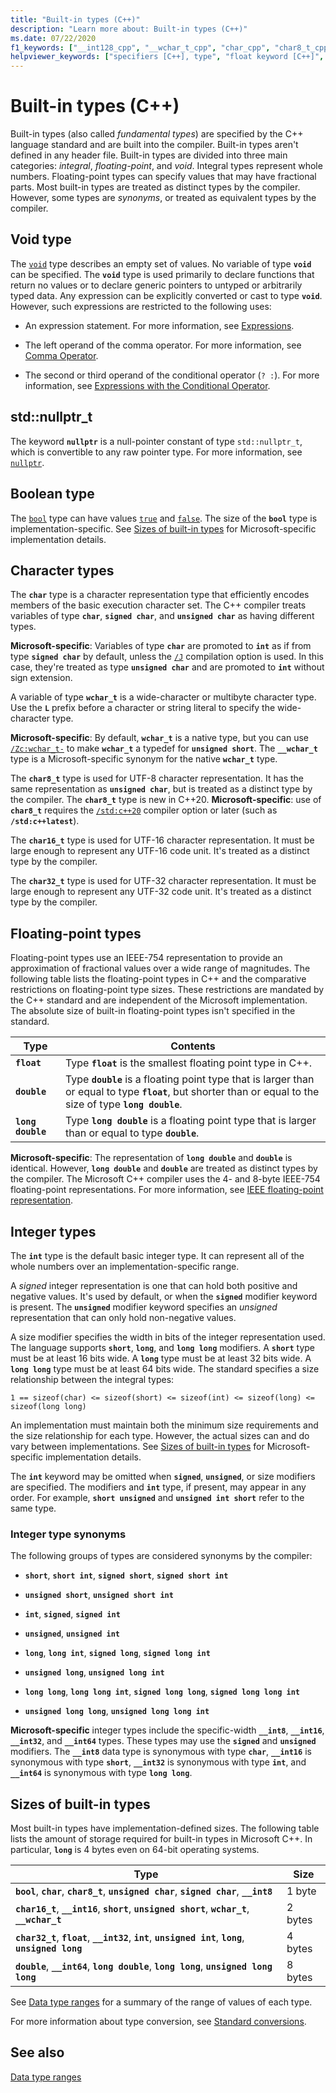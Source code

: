 ```yaml
---
title: "Built-in types (C++)"
description: "Learn more about: Built-in types (C++)"
ms.date: 07/22/2020
f1_keywords: ["__int128_cpp", "__wchar_t_cpp", "char_cpp", "char8_t_cpp", "char16_t_cpp", "char32_t_cpp", "double_cpp", "float_cpp", "int_cpp", "long_cpp", "long_double_cpp", "short_cpp", "signed_cpp", "unsigned_cpp", "unsigned_int_cpp", "wchar_t_cpp"]
helpviewer_keywords: ["specifiers [C++], type", "float keyword [C++]", "char keyword [C++]", "__wchar_t keyword [C++]", "signed types [C++], summary of data types", "Integer data type [C++], C++ data types", "arithmetic operations [C++], types", "int data type", "unsigned types [C++], summary of data types", "short data type [C++]", "double data type [C++], summary of types", "long long keyword [C++]", "long double keyword [C++]", "unsigned types [C++]", "signed types [C++]", "void keyword [C++]", "storage [C++], basic type", "integral types, C++", "wchar_t keyword [C++]", "floating-point numbers [C++], C++ data types", "long keyword [C++]", "type specifiers [C++]", "integral types", "long keyword [C++]", "storing types [C++]", "data types [C++], void"]
---
```

# Built-in types (C++)

Built-in types (also called *fundamental types*) are specified by the C++ language standard and are built into the compiler. Built-in types aren't defined in any header file. Built-in types are divided into three main categories: *integral*, *floating-point*, and *void*. Integral types represent whole numbers. Floating-point types can specify values that may have fractional parts. Most built-in types are treated as distinct types by the compiler. However, some types are *synonyms*, or treated as equivalent types by the compiler.

## Void type

The [`void`](void-cpp.md) type describes an empty set of values. No variable of type **`void`** can be specified. The **`void`** type is used primarily to declare functions that return no values or to declare generic pointers to untyped or arbitrarily typed data. Any expression can be explicitly converted or cast to type **`void`**. However, such expressions are restricted to the following uses:

- An expression statement. For more information, see [Expressions](expressions-cpp.md).

- The left operand of the comma operator. For more information, see [Comma Operator](comma-operator.md).

- The second or third operand of the conditional operator (`? :`). For more information, see [Expressions with the Conditional Operator](conditional-operator-q.md).

## std::nullptr_t

The keyword **`nullptr`** is a null-pointer constant of type `std::nullptr_t`, which is convertible to any raw pointer type. For more information, see [`nullptr`](nullptr.md).

## Boolean type

The [`bool`](bool-cpp.md) type can have values [`true`](../cpp/true-cpp.md) and [`false`](../cpp/false-cpp.md). The size of the **`bool`** type is implementation-specific. See [Sizes of built-in types](#sizes-of-built-in-types) for Microsoft-specific implementation details.

## Character types

The **`char`** type is a character representation type that efficiently encodes members of the basic execution character set. The C++ compiler treats variables of type **`char`**, **`signed char`**, and **`unsigned char`** as having different types.

**Microsoft-specific**: Variables of type **`char`** are promoted to **`int`** as if from type **`signed char`** by default, unless the [`/J`](../build/reference/j-default-char-type-is-unsigned.md) compilation option is used. In this case, they're treated as type **`unsigned char`** and are promoted to **`int`** without sign extension.

A variable of type **`wchar_t`** is a wide-character or multibyte character type. Use the **`L`** prefix before a character or string literal to specify the wide-character type.

**Microsoft-specific**: By default, **`wchar_t`** is a native type, but you can use [`/Zc:wchar_t-`](../build/reference/zc-wchar-t-wchar-t-is-native-type.md) to make **`wchar_t`** a typedef for **`unsigned short`**. The **`__wchar_t`** type is a Microsoft-specific synonym for the native **`wchar_t`** type.

The **`char8_t`** type is used for UTF-8 character representation. It has the same representation as **`unsigned char`**, but is treated as a distinct type by the compiler. The **`char8_t`** type is new in C++20. **Microsoft-specific**: use of **`char8_t`**  requires the [`/std:c++20`](../build/reference/std-specify-language-standard-version.md) compiler option or later (such as **`/std:c++latest`**).

The **`char16_t`** type is used for UTF-16 character representation. It must be large enough to represent any UTF-16 code unit. It's treated as a distinct type by the compiler.

The **`char32_t`** type is used for UTF-32 character representation. It must be large enough to represent any UTF-32 code unit. It's treated as a distinct type by the compiler.

## Floating-point types

Floating-point types use an IEEE-754 representation to provide an approximation of fractional values over a wide range of magnitudes. The following table lists the floating-point types in C++ and the comparative restrictions on floating-point type sizes. These restrictions are mandated by the C++ standard and are independent of the Microsoft implementation. The absolute size of built-in floating-point types isn't specified in the standard.

| Type | Contents |
|--|--|
| **`float`** | Type **`float`** is the smallest floating point type in C++. |
| **`double`** | Type **`double`** is a floating point type that is larger than or equal to type **`float`**, but shorter than or equal to the size of type **`long double`**. |
| **`long double`** | Type **`long double`** is a floating point type that is larger than or equal to type **`double`**. |

**Microsoft-specific**: The representation of **`long double`** and **`double`** is identical. However, **`long double`** and **`double`** are treated as distinct types by the compiler. The Microsoft C++ compiler uses the 4- and 8-byte IEEE-754 floating-point representations. For more information, see [IEEE floating-point representation](../build/ieee-floating-point-representation.md).

## Integer types

The **`int`** type is the default basic integer type. It can represent all of the whole numbers over an implementation-specific range.

A *signed* integer representation is one that can hold both positive and negative values. It's used by default, or when the **`signed`** modifier keyword is present. The **`unsigned`** modifier keyword specifies an *unsigned* representation that can only hold non-negative values.

A size modifier specifies the width in bits of the integer representation used. The language supports **`short`**, **`long`**, and **`long long`** modifiers. A **`short`** type must be at least 16 bits wide. A **`long`** type must be at least 32 bits wide. A **`long long`** type must be at least 64 bits wide. The standard specifies a size relationship between the integral types:

`1 == sizeof(char) <= sizeof(short) <= sizeof(int) <= sizeof(long) <= sizeof(long long)`

An implementation must maintain both the minimum size requirements and the size relationship for each type. However, the actual sizes can and do vary between implementations. See [Sizes of built-in types](#sizes-of-built-in-types) for Microsoft-specific implementation details.

The **`int`** keyword may be omitted when **`signed`**, **`unsigned`**, or size modifiers are specified. The modifiers and **`int`** type, if present, may appear in any order. For example, **`short unsigned`** and **`unsigned int short`** refer to the same type.

### Integer type synonyms

The following groups of types are considered synonyms by the compiler:

- **`short`**, **`short int`**, **`signed short`**, **`signed short int`**

- **`unsigned short`**, **`unsigned short int`**

- **`int`**, **`signed`**, **`signed int`**

- **`unsigned`**, **`unsigned int`**

- **`long`**, **`long int`**, **`signed long`**, **`signed long int`**

- **`unsigned long`**, **`unsigned long int`**

- **`long long`**, **`long long int`**, **`signed long long`**, **`signed long long int`**

- **`unsigned long long`**, **`unsigned long long int`**

**Microsoft-specific** integer types include the specific-width **`__int8`**, **`__int16`**, **`__int32`**, and **`__int64`** types. These types may use the **`signed`** and **`unsigned`** modifiers. The **`__int8`** data type is synonymous with type **`char`**, **`__int16`** is synonymous with type **`short`**, **`__int32`** is synonymous with type **`int`**, and **`__int64`** is synonymous with type **`long long`**.

## Sizes of built-in types

Most built-in types have implementation-defined sizes. The following table lists the amount of storage required for built-in types in Microsoft C++. In particular, **`long`** is 4 bytes even on 64-bit operating systems.

| Type | Size |
|--|--|
| **`bool`**, **`char`**, **`char8_t`**, **`unsigned char`**, **`signed char`**, **`__int8`** | 1 byte |
| **`char16_t`**, **`__int16`**, **`short`**, **`unsigned short`**, **`wchar_t`**, **`__wchar_t`** | 2 bytes |
| **`char32_t`**, **`float`**, **`__int32`**, **`int`**, **`unsigned int`**, **`long`**, **`unsigned long`** | 4 bytes |
| **`double`**, **`__int64`**, **`long double`**, **`long long`**, **`unsigned long long`** | 8 bytes |

See [Data type ranges](data-type-ranges.md) for a summary of the range of values of each type.

For more information about type conversion, see [Standard conversions](standard-conversions.md).

## See also

[Data type ranges](data-type-ranges.md)
